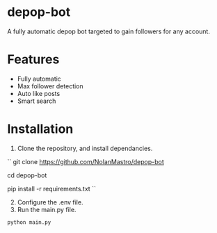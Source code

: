 # depop-bot
A fully automatic depop bot targeted to gain followers for any account. 


# Features
- Fully automatic
- Max follower detection
- Auto like posts
- Smart search

# Installation

1. Clone the repository, and install dependancies.

``
git clone https://github.com/NolanMastro/depop-bot

cd depop-bot

pip install -r requirements.txt
``

2. Configure the .env file.
3. Run the main.py file.

``
python main.py
``



